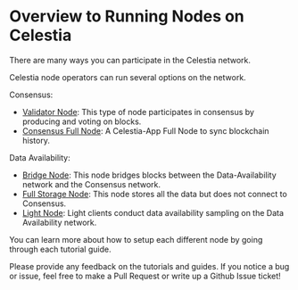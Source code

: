 # Overview to Running Nodes on Celestia

There are many ways you can participate in the Celestia network.

Celestia node operators can run several options on the network.

Consensus:

* [Validator Node](./validator-node.md): This type of node participates
in consensus by producing and voting on blocks.
* [Consensus Full Node](./consensus-full-node.md): A Celestia-App Full Node
  to sync blockchain history.

Data Availability:

* [Bridge Node](./bridge-node.md): This node bridges blocks between the
  Data-Availability network and the Consensus network.
* [Full Storage Node](./full-storage-node.md): This node stores all
  the data but does not connect to Consensus.
* [Light Node](./light-node.md): Light clients conduct data availability
  sampling on the Data Availability network.

You can learn more about how to setup each different node by going through
each tutorial guide.

Please provide any feedback on the tutorials and guides. If you notice
a bug or issue, feel free to make a Pull Request or write up a Github
Issue ticket!
